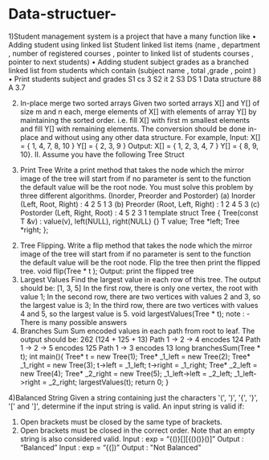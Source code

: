 # Data-structuer-
1)Student management system is a project that have a many function like
• Adding student using linked list
Student linked list items (name , department , number of registered courses , pointer to linked list of students courses , pointer to next students)
• Adding student subject grades as a branched linked list from students which contain (subject name , total ,grade , point )
• Print students subject and grades
S1
cs
3
S2
it
2
S3
DS
1
Data structure
88
A
3.7
 
2) In-place merge two sorted arrays
Given two sorted arrays X[] and Y[] of size m and n each, merge elements of X[] with elements of array Y[] by maintaining the sorted order. i.e. fill X[] with first m smallest elements and fill Y[] with remaining elements.
The conversion should be done in-place and without using any other data structure.
For example,
Input:
X[] = { 1, 4, 7, 8, 10 }
Y[] = { 2, 3, 9 }
Output:
X[] = { 1, 2, 3, 4, 7 }
Y[] = { 8, 9, 10}.
II. Assume you have the following Tree Struct

3) Print Tree
Write a print method that takes the node which the mirror image of the tree will start from if no parameter is sent to the function the default value will be the root node.
You must solve this problem by three different algorithms.
(Inorder, Preorder and Postorder)
(a) Inorder (Left, Root, Right) : 4 2 5 1 3
(b) Preorder (Root, Left, Right) : 1 2 4 5 3
(c) Postorder (Left, Right, Root) : 4 5 2 3 1
template<typename T>
struct Tree {
Tree(const T &v) : value(v), left(NULL), right(NULL) {}
T value;
Tree *left;
Tree *right;
};
2. Tree Flipping.
Write a flip method that takes the node which the mirror image of the tree will start from if no parameter is sent to the function the default value will be the root node. Flip the tree then print the flipped tree.
void flip(Tree <int>* t );
Output: print the flipped tree
3. Largest Values
Find the largest value in each row of this tree.
The output should be: [1, 3, 5]
In the first row, there is only one vertex, the root with value 1;
In the second row, there are two vertices with values 2 and 3, so the largest value is 3;
In the third row, there are two vertices with values 4 and 5, so the largest value is 5.
void largestValues(Tree <int>* t);
note : - There is many possible answers
4. Branches Sum
Sum encoded values in each path from root to leaf.
The output should be: 262 (124 + 125 + 13)
Path 1 → 2 → 4 encodes 124
Path 1 → 2 → 5 encodes 125
Path 1 → 3 encodes 13
long branchesSum(Tree<int> * t);
int main(){
Tree<int>* t = new Tree<int>(1);
Tree<int>* _1_left = new Tree<int>(2);
Tree<int>* _1_right = new Tree<int>(3);
t->left = _1_left; t->right = _1_right;
Tree<int>* _2_left = new Tree<int>(4);
Tree<int>* _2_right = new Tree<int>(5);
_1_left->left = _2_left; _1_left->right = _2_right;
largestValues(t);
return 0;
}
  
 4)Balanced String
Given a string containing just the characters '(', ')', '{', '}', '[' and ']', determine if the input
string is valid.
An input string is valid if:
1. Open brackets must be closed by the same type of brackets.
2. Open brackets must be closed in the correct order.
Note that an empty string is also considered valid.
Input : exp = “{()}[][{()()}()]”
Output : “Balanced”
Input : exp = “{(])”
Output : "Not Balanced"
